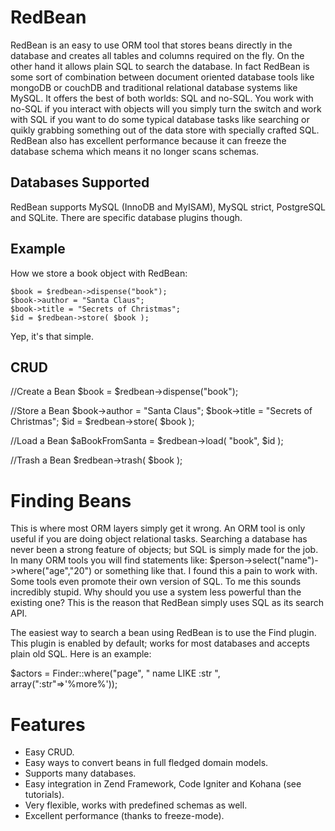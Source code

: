 RedBean
===========

RedBean is an easy to use ORM tool that stores beans directly in the
database and creates all tables and columns required on the fly.
On the other hand it allows plain SQL to search the database. In fact
RedBean is some sort of combination between document oriented database
tools like mongoDB or couchDB and traditional relational database systems
like MySQL. It offers the best of both worlds: SQL and no-SQL. You work
with no-SQL if you interact with objects will you simply turn the switch
and work with SQL if you want to do some typical database tasks like
searching or quikly grabbing something out of the data store with 
specially crafted SQL. RedBean also has excellent performance because it
can freeze the database schema which means it no longer scans schemas.

Databases Supported
-----

RedBean supports MySQL (InnoDB and MyISAM), MySQL strict, PostgreSQL and SQLite.
There are specific database plugins though.


Example
-------

How we store a book object with RedBean:

	$book = $redbean->dispense("book");
	$book->author = "Santa Claus";
	$book->title = "Secrets of Christmas";
	$id = $redbean->store( $book );
	
Yep, it's that simple.


CRUD
----

//Create a Bean
$book = $redbean->dispense("book");

//Store a Bean
$book->author = "Santa Claus";
$book->title = "Secrets of Christmas";
$id = $redbean->store( $book );

//Load a Bean
$aBookFromSanta = $redbean->load( "book", $id );

//Trash a Bean
$redbean->trash( $book );


Finding Beans
=============

This is where most ORM layers simply get it wrong. An ORM tool is only useful if you 
are doing object relational tasks. 
Searching a database has never been a strong feature of objects; 
but SQL is simply made for the job. In many ORM tools you will find statements like: 
$person->select("name")->where("age","20") or something like that. 
I found this a pain to work with. Some tools even promote their own version of SQL. 
To me this sounds incredibly stupid. Why should you use a system less powerful than 
the existing one? This is the reason that RedBean simply uses SQL as its search API.

The easiest way to search a bean using RedBean is to use the Find plugin. 
This plugin is enabled by default; works for most databases and accepts plain old SQL. 
Here is an example:

$actors = Finder::where("page", " name LIKE :str ", array(":str"=>'%more%'));


Features
========

- Easy CRUD.
- Easy ways to convert beans in full fledged domain models.
- Supports many databases.
- Easy integration in Zend Framework, Code Igniter and Kohana (see tutorials).
- Very flexible, works with predefined schemas as well.
- Excellent performance (thanks to freeze-mode).

